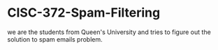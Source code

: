 # CISC-372-Spam-Filtering
we are the students from Queen's University and tries to figure out the solution to spam emails problem.
